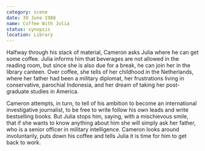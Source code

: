 ```yaml
---
category: scene
date: 30 June 1988
name: Coffee With Julia
status: synopsis
location: Library
---
```

Halfway through his stack of material, Cameron asks Julia where he can get some coffee. Julia informs him that beverages are not allowed in the reading room, but since she is also due for a break, he can join her in the library canteen. Over coffee, she tells of her childhood in the Netherlands, where her father had been a military diplomat, her frustrations living in conservative, parochial Indonesia, and her dream of taking her post-graduate studies in America. 

Cameron attempts, in turn, to tell of his ambition to 
become an international investigative journalist, to be free to write
follow his own leads and write bestselling books. But Julia stops him,
saying, with a mischievous smile, that if she wants to know anything
about him she will simply ask her father, who is a senior officer in
military intelligence. Cameron looks around
involuntarily, puts down his coffee and tells Julia it is time for him to get back to work.

